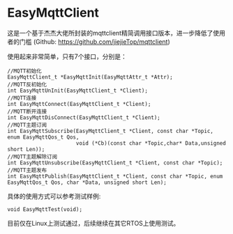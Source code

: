 # EasyMqttClient
这是一个基于杰杰大佬所封装的mqttclient精简调用接口版本，进一步降低了使用者的门槛
(Github: https://github.com/jiejieTop/mqttclient)

使用起来非常简单，只有7个接口，分别是：
```
//MQTT初始化
EasyMqttClient_t *EasyMqttInit(EasyMqttAttr_t *Attr);
//MQTT反初始化
int EasyMqttUnInit(EasyMqttClient_t *Client);
//MQTT连接
int EasyMqttConnect(EasyMqttClient_t *Client);
//MQTT断开连接
int EasyMqttDisConnect(EasyMqttClient_t *Client);
//MQTT主题订阅
int EasyMqttSubscribe(EasyMqttClient_t *Client, const char *Topic, enum EasyMqttQos_t Qos, 
                      void (*Cb)(const char *Topic,char* Data,unsigned short Len));
//MQTT主题解除订阅
int EasyMqttUnsubscribe(EasyMqttClient_t *Client, const char *Topic);
//MQTT主题发布
int EasyMqttPublish(EasyMqttClient_t *Client, const char *Topic, enum EasyMqttQos_t Qos, char *Data, unsigned short Len);
```
具体的使用方式可以参考测试样例: 
```
void EasyMqttTest(void);
```

目前仅在Linux上测试通过，后续继续在其它RTOS上使用测试。